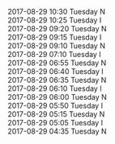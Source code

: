2017-08-29 10:30 Tuesday  N  
2017-08-29 10:25 Tuesday  I  
2017-08-29 09:20 Tuesday  N  
2017-08-29 09:15 Tuesday  I  
2017-08-29 09:10 Tuesday  N  
2017-08-29 07:10 Tuesday  I  
2017-08-29 06:55 Tuesday  N  
2017-08-29 06:40 Tuesday  I  
2017-08-29 06:35 Tuesday  N  
2017-08-29 06:10 Tuesday  I  
2017-08-29 06:00 Tuesday  N  
2017-08-29 05:50 Tuesday  I  
2017-08-29 05:15 Tuesday  N  
2017-08-29 05:05 Tuesday  I  
2017-08-29 04:35 Tuesday  N  
